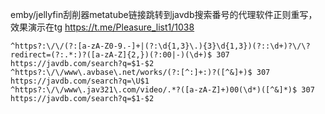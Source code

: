 emby/jellyfin刮削器metatube链接跳转到javdb搜索番号的代理软件正则重写，效果演示在tg https://t.me/Pleasure_list1/1038
```
^https?:\/\/(?:[a-zA-Z0-9.-]+|(?:\d{1,3}\.){3}\d{1,3})(?::\d+)?\/\?redirect=(?:.*:)?([a-zA-Z]{2,})(?:00|-)(\d+)$ 307 https://javdb.com/search?q=$1-$2
^https?:\/\/www\.avbase\.net/works/(?:[^:]+:)?([^&]+)$ 307 https://javdb.com/search?q=\U$1
^https?:\/\/www\.jav321\.com/video/.*?([a-zA-Z]+)00(\d*)([^&]*)$ 307 https://javdb.com/search?q=$1-$2
```
